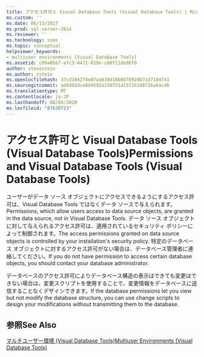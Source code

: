 ```yaml
---
title: アクセス許可と Visual Database Tools (Visual Database Tools) | Microsoft Docs
ms.custom: ''
ms.date: 06/13/2017
ms.prod: sql-server-2014
ms.reviewer: ''
ms.technology: ssms
ms.topic: conceptual
helpviewer_keywords:
- multiuser environments [Visual Database Tools]
ms.assetid: c09a6bb7-efc3-4471-819e-c60f11de96f0
author: stevestein
ms.author: sstein
ms.openlocfilehash: 37cd18427de07aa039d18b0878924b7a37104741
ms.sourcegitcommit: ad4d92dce894592a259721a1571b1d8736abacdb
ms.translationtype: MT
ms.contentlocale: ja-JP
ms.lasthandoff: 08/04/2020
ms.locfileid: "87630723"
---
```

# <a name="permissions-and-visual-database-tools-visual-database-tools"></a><span data-ttu-id="848ef-102">アクセス許可と Visual Database Tools (Visual Database Tools)</span><span class="sxs-lookup"><span data-stu-id="848ef-102">Permissions and Visual Database Tools (Visual Database Tools)</span></span>
  <span data-ttu-id="848ef-103">ユーザーがデータ ソース オブジェクトにアクセスできるようにするアクセス許可は、Visual Database Tools ではなくデータ ソースで与えられます。</span><span class="sxs-lookup"><span data-stu-id="848ef-103">Permissions, which allow users access to data source objects, are granted in the data source, not in Visual Database Tools.</span></span> <span data-ttu-id="848ef-104">データ ソース オブジェクトに対して与えられるアクセス許可は、適用されているセキュリティ ポリシーによって制御されます。</span><span class="sxs-lookup"><span data-stu-id="848ef-104">The access permissions granted on data source objects is controlled by your installation's security policy.</span></span> <span data-ttu-id="848ef-105">特定のデータベース オブジェクトに対するアクセス許可がない場合は、データベース管理者に連絡してください。</span><span class="sxs-lookup"><span data-stu-id="848ef-105">If you do not have permission to access certain database objects, you should contact your database administrator.</span></span>  
  
 <span data-ttu-id="848ef-106">データベースのアクセス許可によりデータベース構造の表示はできても変更はできない場合は、変更スクリプトを使用することで、変更情報をデータベースに送信することなくデザインできます。</span><span class="sxs-lookup"><span data-stu-id="848ef-106">If the database permissions let you view but not modify the database structure, you can use change scripts to design your modifications without transmitting them to the database.</span></span>  
  
## <a name="see-also"></a><span data-ttu-id="848ef-107">参照</span><span class="sxs-lookup"><span data-stu-id="848ef-107">See Also</span></span>  
 [<span data-ttu-id="848ef-108">マルチユーザー環境 (Visual Database Tools)</span><span class="sxs-lookup"><span data-stu-id="848ef-108">Multiuser Environments &#40;Visual Database Tools&#41;</span></span>](visual-database-tools.md)  
  
  
